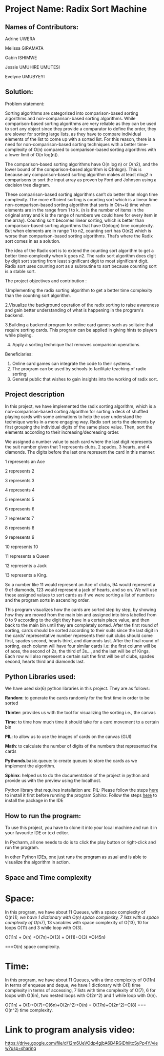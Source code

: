 # Project Name: Radix Sort Machine

## Names of Contributors:

Adrine UWERA

Melissa GIRAMATA

Gabin ISHIMWE

Jessie UMUHIRE UMUTESI

Evelyne UMUBYEYI




## Solution:

Problem statement:

Sorting algorithms are categorized into comparison-based sorting algorithms and non-comparison-based sorting algorithms.  While comparison-based sorting algorithms are very reliable as they can be used to sort any object since they provide a comparator to define the order, they are slower for sorting large lists, as they have to compare individual elements of the list to come up with a sorted list. For this reason, there is a need for non-comparison-based sorting techniques with a better time-complexity of O(n) compared to comparison-based sorting algorithms with a lower limit of O(n log(n)).

The comparison-based sorting algorithms have O(n log n) or O(n2), and the lower bound of the comparison-based algorithm is Ω(nlogn). This is because any comparison-based sorting algorithm makes at least nlog2 n comparisons to sort the input array as proven by Ford and Johnson using a decision tree diagram. 

These comparison-based sorting algorithms can’t do better than nlogn time complexity. The more efficient sorting is counting sort which is a linear time non-comparison-based sorting algorithm that sorts in O(n+k) time when elements are in the range from 1 to k. (n is the number of items in the original array and k is the range of numbers we could have for every item in the array). Counting sort becomes linear sorting, which is better than comparison-based sorting algorithms that have O(nlogn) time complexity. But when elements are in range 1 to n2, counting sort has O(n2) which is worse than comparison-based sorting algorithms. That’s where the Radix sort comes in as a solution.

The idea of the Radix sort is to extend the counting sort algorithm to get a better time-complexity when k goes n2. The radix sort algorithm does digit by digit sort starting from least significant digit to most significant digit. Radix sort uses counting sort as a subroutine to sort because counting sort is a stable sort. 


The project objectives and contribution :

1.Implementing the radix sorting algorithm to get a better time complexity than the counting sort algorithm.

2.Visualize the background operation of the radix sorting to raise awareness and gain better understanding of what is happening in the program's backend. 

3.Building a backend program for online card games such as solitaire that require sorting cards. This program can be applied in giving hints to players while playing.

4. Apply a sorting technique that removes comparison operations.


Beneficiaries:

1. Online card games can integrate the code to their systems.
2. The program can be used by schools to facilitate teaching of radix sorting
3. General public that wishes to gain insights into the working of radix sort.



## Project description

In this project, we have implemented the radix sorting algorithm, which is a non-comparison-based sorting algorithm for sorting a deck of shuffled playing cards with some animations to help the user understand the technique works in a more engaging way. Radix sort sorts the elements by first grouping the individual digits of the same place value. Then, sort the elements according to their increasing/decreasing order.

We assigned a number value to each card where the last digit represents the suit number given that 1 represents clubs, 2 spades, 3 hearts, and 4 diamonds. The digits before the last one represent the card in this manner:

1 represents an Ace

2 represents 2

3 represents 3

4 represents 4

5 represents 5

6 represents 6

7 represents 7

8 represents 8

9 represents 9

10 represents 10

11 represents a Queen 

12 represents a Jack 

13 represents a King.

So a number like 11 would represent an Ace of clubs, 94 would represent a 9 of diamonds, 123 would represent a jack of hearts, and so on. We will use these assigned values to sort cards as if we were sorting a list of numbers and the program sorts in ascending order.  

This program visualizes how the cards are sorted step by step, by showing how they are moved from the main bin and assigned into bins labelled from 0 to 9 according to the digit they have in a certain place value, and then back to the main bin until they are completely sorted. After the first round of sorting, cards should be sorted according to their suits since the last digit in the cards’ representative number represents their suit clubs should come first, spades second, hearts third, and diamonds last. After the final round of sorting, each column will have four similar cards i.e: the first column will be of aces, the second of  2s, the third of 3s…, and the last will be of Kings.  Each row will also represent a certain suit the first will be of clubs, spades second, hearts third and diamonds last.

## Python Libraries used:

We have used six(6) python libraries in this project. They are as follows:

**Random**: to generate the cards randomly for the first time in order to be sorted <br /> 

**Tkinter**: provides us with the tool for visualizing the sorting i.e., the canvas <br />

**Time**: to time how much time it should take for a card movement to a certain bin <br />

**PIL**: to allow us to use the images of cards on the canvas (GUI) <br />

**Math**: to calculate the number of digits of the numbers that represented the cards <br />

**Pythonds**.basic.queue: to create queues to store the cards as we implement the algorithm. <br />

**Sphinx**: helped us to do the documentation of the project in python and provide us with the preview using the localhost. <br />

Python library that requires installation are:
PIL: Please follow the steps [here](https://blog.finxter.com/how-to-install-pillow-on-pycharm/#:~:text=Select%20your%20current%20project.,quotes%2C%20and%20click%20Install%20Package%20.) to install it first before running the program
Sphinx: Follow the steps [here](https://www.sphinx-doc.org/en/master/usage/installation.html) to install the package in the IDE



## How to run the program:
To use this project, you have to clone it into your local machine and run it in your favourite IDE or text editor.
  
In Pycharm, all one needs to do is to click the play button or right-click and run the program. 


In other Python IDEs, one just runs the program as usual and is able to visualize the algorithm in action.



## Space and Time complexity

# Space:

In this program, we have about 11 Queues,  with a space complexity of O(n*11), we have 1 dictionary with O(n) space complexity,  7 lists with a space complexity of O(n*7), 13 variables with space complexity of O(13), 10 for loops O(11) and 3 while loop with O(3).

O(11n) + O(n) +O(7n)+O(13) + O(11)+O(3)
=O(45n)

===O(n) space complexity.

# Time:

In this program, we have about 11 Queues,  with a time complexity of O(11n) in terms of enqueue and deque, we have 1 dictionary with O(1) time complexity in terms of accessing,  7 lists with time complexity of O(7),  6 for loops with O(6n), two nested loops with O(2n^2) and 1 while loop with O(n).

O(11n) + O(1)+O(7)+O(6n)+O(2n^2)+O(n)
= O(17n)+O(2n^2)+O(8)
=== O(n^2)  time complexity.

# Link to program analysis video: 
https://drive.google.com/file/d/12m6UeVOdp4gjbA6B4RGiDhiitcSyPp4Y/view?usp=sharing

